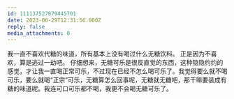 ```yaml
---
id: 111137527879445701
date: 2023-06-29T12:31:56.000Z
reply: false
media_attachments: 0
---
```


我一直不喜欢代糖的味道，所有基本上没有喝过什么无糖饮料。 正是因为不喜欢，算是逃过一劫吧。 仔细想来，无糖可乐是很反直觉的东西，这种隐隐约约的感觉，才让我一直喝正常可乐，不过现在已经不怎么喝可乐了。我觉得要么就不喝可乐，要么就喝“正宗”可乐，无糖算怎么回事呢，无糖就无糖吧，那干嘛要装成有糖的味道呢。我连可口可乐都不喝，我更不会喝无糖可乐了。

